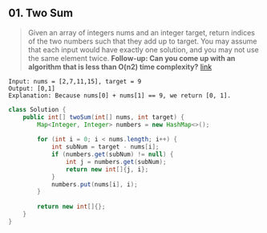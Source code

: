 ## 01. Two Sum
> Given an array of integers nums and an integer target, return indices of the two numbers such that they add up to target.
You may assume that each input would have exactly one solution, and you may not use the same element twice. **Follow-up: Can you come up with an algorithm that is less than O(n2) time complexity?** [link](https://leetcode.com/problems/two-sum/)
```
Input: nums = [2,7,11,15], target = 9
Output: [0,1]
Explanation: Because nums[0] + nums[1] == 9, we return [0, 1].
```
```java
class Solution {
    public int[] twoSum(int[] nums, int target) {
        Map<Integer, Integer> numbers = new HashMap<>();
        
        for (int i = 0; i < nums.length; i++) {
            int subNum = target - nums[i];
            if (numbers.get(subNum) != null) {
                int j = numbers.get(subNum);
                return new int[]{j, i};
            }
            numbers.put(nums[i], i);
        }
        
        return new int[]{};
    }
}
```

